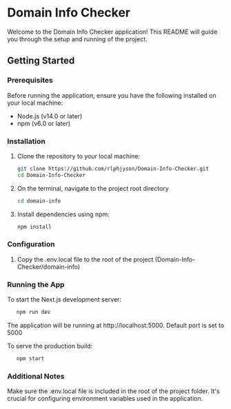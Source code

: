 # Domain Info Checker

Welcome to the Domain Info Checker application! This README will guide you through the setup and running of the project.

## Getting Started

### Prerequisites

Before running the application, ensure you have the following installed on your local machine:

- Node.js (v14.0 or later)
- npm (v6.0 or later)

### Installation

1. Clone the repository to your local machine:

   ```bash
   git clone https://github.com/rlphjyson/Domain-Info-Checker.git
   cd Domain-Info-Checker

2. On the terminal, navigate to the project root directory
   ```bash
   cd domain-info

3. Install dependencies using npm:
   ```bash
   npm install

### Configuration 

1. Copy the .env.local file to the root of the project (Domain-Info-Checker/domain-info)


### Running the App
To start the Next.js development server:
```bash
   npm run dev   
```
The application will be running at http://localhost:5000. Default port is set to 5000

To serve the production build:
```bash
   npm start
``` 


### Additional Notes
  Make sure the .env.local file is included in the root of the project folder. It's crucial for configuring environment variables used in the application.

